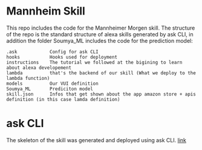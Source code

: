 # Mannheim Skill

This repo includes the code for the Mannheimer Morgen skill. The structure of the repo is the standard structure of alexa skills generated by ask CLI, in addition the folder Soumya_ML includes the code for the prediction model:

```
.ask            Config for ask CLI
hooks           Hooks used for deployment
instructions    The tutorial we followed at the bigining to learn about alexa developement
lambda          that's the backend of our skill (What we deploy to the lambda function)
models          Our VUI definition
Soumya_ML       Prediciton model
skill.json      Infos that get shown about the app amazon store + apis definition (in this case lamda definition)
```

# ask CLI

The skeleton of the skill was generated and deployed using ask CLI. [link](https://developer.amazon.com/docs/smapi/quick-start-alexa-skills-kit-command-line-interface.html)

